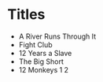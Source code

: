# Titles

- A River Runs Through It
- Fight Club
- 12 Years a Slave
- The Big Short
- 12 Monkeys
1
2

